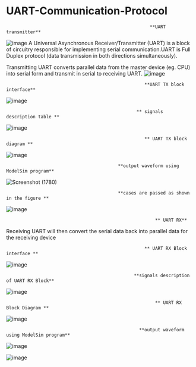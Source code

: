 # UART-Communication-Protocol

                                                          **UART transmitter**
![image](https://github.com/ayaahmed20018414/UART-Communication-Protocol/assets/82789012/db99337b-5f1d-40af-a910-2fefa0205e53)
A Universal Asynchronous Receiver/Transmitter (UART) is a block of circuitry responsible for implementing serial communication.UART is Full Duplex protocol (data transmission in both directions simultaneously).

Transmitting UART converts parallel data from the master device (eg. CPU) into serial form and transmit in serial to receiving UART.
![image](https://github.com/ayaahmed20018414/UART-Communication-Protocol/assets/82789012/775d7561-97ab-4486-aa8a-7ecc2d604da9)


                                                        **UART TX block interface**
![image](https://github.com/ayaahmed20018414/UART-Communication-Protocol/assets/82789012/87c543c0-b625-4167-b5a5-b805d8bb47e9)

                              
                                                     ** signals description table **
![image](https://github.com/ayaahmed20018414/UART-Communication-Protocol/assets/82789012/30f686a2-e5ea-4042-91d4-1c3e4f86863d)

  
      
                                                        ** UART TX block diagram **
![image](https://github.com/ayaahmed20018414/UART-Communication-Protocol/assets/82789012/98917ad6-4687-45b6-90e2-90a0b7859220)




                                              **output waveform using ModelSim program**
![Screenshot (1780)](https://github.com/ayaahmed20018414/UART-Communication-Protocol/assets/82789012/99dacfc3-b36d-402e-95e5-d72f8d8fe3a3)





    
                                              **cases are passed as shown in the figure **
![image](https://github.com/ayaahmed20018414/UART-Communication-Protocol/assets/82789012/ae0dfc1a-3d89-431f-8f18-575e89cd1b41)








                                                            ** UART RX**
Receiving UART will then convert the serial data back into parallel data for the receiving device





                                                        ** UART RX Block interface **                                                                             
![image](https://github.com/ayaahmed20018414/UART-Communication-Protocol/assets/82789012/5df0780d-e30f-4452-af3e-51f3ad32877b)






                                                    **signals description of UART RX Block**
![image](https://github.com/ayaahmed20018414/UART-Communication-Protocol/assets/82789012/3f81ce0e-f0f2-4116-95b5-807fa1a3e0c5)



                                                            ** UART RX Block Diagram **
![image](https://github.com/ayaahmed20018414/UART-Communication-Protocol/assets/82789012/50356314-e7f7-4935-a696-f504e1d51652)




                                                      **output waveform using ModelSim program**
![image](https://github.com/ayaahmed20018414/UART-Communication-Protocol/assets/82789012/3652d1b7-fa17-477f-bab8-923704133c7c)





![image](https://github.com/ayaahmed20018414/UART-Communication-Protocol/assets/82789012/fa0fafd9-c0b9-4b89-9be5-8cd5641464f7)























